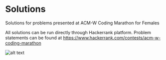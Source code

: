 # Solutions
Solutions for problems presented at ACM-W Coding Marathon for Females

All solutions can be run directly through Hackerrank platform. 
Problem statements can be found at https://www.hackerrank.com/contests/acm-w-coding-marathon

![alt text](https://pp.userapi.com/c824410/v824410951/c7402/kOsoDXS2KJY.jpg)

